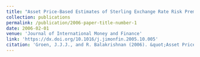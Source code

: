 ```yaml
---
title: "Asset Price-Based Estimates of Sterling Exchange Rate Risk Premia"
collection: publications
permalink: /publication/2006-paper-title-number-1
date: 2006-02-01
venue: 'Journal of International Money and Finance'
link: 'https://dx.doi.org/10.1016/j.jimonfin.2005.10.005'
citation: 'Groen, J.J.J., and R. Balakrishnan (2006). &quot;Asset Price-Based Estimates of Sterling Exchange Rate Risk Premia&quot; <i>Journal of International Money and Finance</i>. 25, pp. 71-92.'
---
```

